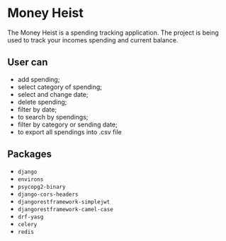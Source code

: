 # Money Heist
The Money Heist is a spending tracking application. The project is being used to track your incomes spending and current balance. 

## User can
- add spending;
- select category of spending;
- select and change date;
- delete spending;
- filter by date;
- to search by spendings;
- filter by category or sending date;
- to export all spendings into .csv file

## Packages
+ `django`
+ `environs`
+ `psycopg2-binary`
+ `django-cors-headers `
+ `djangorestframework-simplejwt`
+ `djangorestframework-camel-case`
+ `drf-yasg`
+ `celery`
+ `redis`

